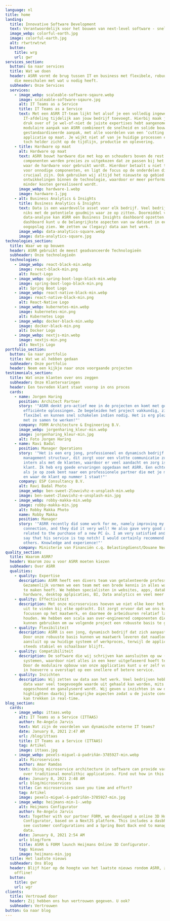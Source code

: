 ```yaml
---
language: nl
title: home
landing:
  title: Innovative Software Development
  text: Verantwoordelijk voor het bouwen van next-level software - snel en efficient.
  image_webp: colorful-earth.jpg
  image: colorful-earth.jpg
  alt: rtwrtrwtrwt
  button:
    title: wrg
    url: gwr
services_section:
  button: Ga naar services
  title: Wat we doen
  header: ASRR vormt de brug tussen IT en business met flexibele, robuuste teams
    die meeschalen met wat u nodig heeft.
  subheader: Onze Services
  services:
    - image_webp: scaleable-software-sqaure.webp
      image: scaleable-software-sqaure.jpg
      alt: IT Teams as a Service
      title: IT Teams as a Service
      text: Met een ASRR IT-team lijkt het alsof je een volledig ingewerkte
        IT-afdeling tijdelijk aan jouw bedrijf toevoegt. Hierbij maak je je niet
        druk over of je wel-of-niet de juiste expertises hebt aangenomen. De
        modulaire aanpak van ASRR combineert de snelheid en solide bouw van een
        gestandaardiseerde aanpak, met alle voordelen van een ‘cutting edge’
        applicatie op maat. Je wijkt niet af van je huidige processen en houdt
        toch helder zicht op de tijdlijn, productie en oplevering.
    - title: Hardware op maat
      alt: Hardware op maat
      text: ASRR bouwt hardware die met kop en schouders boven de rest uitsteekt. De
        componenten worden precies zo uitgekozen dat ze passen bij het proces
        waar de hardware voor gebruikt wordt. Hierdoor betaalt u niet te veel
        voor onnodige componenten, en ligt de focus op de onderdelen die
        cruciaal zijn. Ook gebruiken wij altijd het nieuwste op gebied van
        ontwikkelingen binnen de technologie, waardoor er meer performance voor
        minder kosten gerealiseerd wordt.
      image_webp: hardware-1.webp
      image: hardware-1.jpg
    - alt: Business Analytics & Insights
      title: Business Analytics & Insights
      text: Data is een waardevolle asset voor elk bedrijf. Veel bedrijven doen echter
        niks met de potentiele goudmijn waar ze op zitten. Doormiddel van een
        data-analyse kan ASRR een Business Insights dashboard opzetten. In zo’n
        dashboard kunt u de belangrijkste aspecten van uw dataset in een
        oogopslag zien. We zetten uw (legacy) data aan het werk.
      image_webp: data-analytics-square.webp
      image: data-analytics-square.jpg
technologies_section:
  title: Waar we op bouwen
  header: ASRR gebruikt de meest geadvanceerde Technologieën
  subheader: Onze technologieën
  technologies:
    - image_webp: react-black-min.webp
      image: react-black-min.png
      alt: React-Logo
    - image_webp: spring-boot-logo-black-min.webp
      image: spring-boot-logo-black-min.png
      alt: Spring Boot Logo
    - image_webp: react-native-black-min.webp
      image: react-native-black-min.png
      alt: React-Native Logo
    - image_webp: kubernetes-min.webp
      image: kubernetes-min.png
      alt: Kubernetes Logo
    - image_webp: docker-black-min.webp
      image: docker-black-min.png
      alt: Docker Logo
    - image_webp: nextjs-min.webp
      image: nextjs-min.png
      alt: Nextjs Logo
portfolio_section:
  button: Ga naar portfolio
  title: Wat we al hebben gedaan
  subheader: Onze portfolio
  header: Neem een kijkje naar onze voorgaande projecten
testimonials_section:
  title: Wat onze klanten over ons zeggen
  subheader: Onze Klantervaringen
  header: Een tevreden klant staat voorop in ons proces
  cards:
    - name: Jorgen Haring
      position: Architect Partner
      story: '"ASRR denkt pro-actief mee in de projecten en komt met goede en
        efficiënte oplossingen. Ze begeleiden het project vakkundig, zijn heel
        flexibel en kunnen snel schakelen indien nodig. Het is erg plezierig om
        met ze samen te werken!"'
      company: FORM Architecture & Engineering B.V.
      image_webp: jorgenharing_kleur-min.webp
      image: jorgenharing_kleur-min.jpg
      alt: Foto Jorgen Haring
    - name: Ravi Badal
      position: Manager Operations
      story: '"Het is een erg jong, professioneel en dynamisch bedrijf met een flat
        management structuur, dit zorgt voor een vlotte communicatie zowel
        intern als met de klanten, waardoor er veel aandacht en zorg is voor de
        klant. Ik heb erg goede ervaringen opgedaan met ASRR. Een echte aanrader
        als je op zoek bent naar een professionele partner die met je meedenkt
        en waar de klant op nummer 1 staat!"'
      company: ESP Consultancy B.V.
      alt: Ravi Badal Photo
      image_webp: ben-sweet-2lowvivhz-e-unsplash-min.webp
      image: ben-sweet-2lowvivhz-e-unsplash-min.jpg
    - image_webp: robby-makka-min.webp
      image: robby-makka-min.jpg
      alt: Robby Makka Photo
      name: Robby Makka
      position: Manager
      story: '"ASRR recently did some work for me, namely improving my internet
        connection, and they did it very well! He also gave very good advise
        related to the purchase of a new PC 👍. I am very satisfied and would
        say that his service is top notch! I would certainly recommend him to
        others. Knowledge and experience!"'
      company: Ministerie van Financiën c.q. Belastingdienst/Douane Nederland
quality_section:
  title: Waarom ASRR?
  header: Waarom zou u voor ASRR moeten kiezen
  subheader: Over ASRR
  qualities:
    - quality: Expertise
      description: ASRR heeft een divers team van getalenteerde professionals.
        Gezamenlijk vormen we een team met een brede kennis in alles wat met IT
        te maken heeft. We hebben specialisten in websites, apps, databases,
        hardware, desktop aplpicaties, BI, Data analytics en veel meer!
    - quality: Effectiviteit
      description: Met onze microservices hoeven we niet elke keer het wiel opnieuw
        uit te vinden bij elke opdracht. Dit zorgt ervoor dat we ons kunnen
        focussen op het maatwerk, en daarmee de arbeidsuren relatief laag kunnen
        houden. We hebben een scala aan over-engineered componenten die we
        kunnen gebruiken om uw volgende project een robuuste basis te geven.
    - quality: Flexibiliteit
      description: ASRR is een jong, dynamisch bedrijf dat zich aanpast op de klant.
        Door onze robuuste basis kunnen we maatwerk leveren dat naadloos
        aansluit op uw huidige systeem of werkproces, terwijl de applicatie nog
        steeds stabiel en schaalbaar blijft.
    - quality: Compatibiliteit
      description: De software die wij schrijven kan aansluiten op uw (legacy)
        systemen, waardoor niet alles in een keer uitgefaseerd hoeft te worden.
        Door de modulaire opbouw van onze applicaties kunt u er zelf voor kiezen
        in hoeverre u overstapt op een snellere of betere service.
    - quality: Inzichten
      description: Wij zetten uw data aan het werk. Veel bedrijven hebben een hoop
        data waar veel toegevoegde waarde uit gehaald kan worden, mits het juist
        opgeschoond en ganalyseerd wordt. Wij geven u inzichten in uw data, en
        highlighten daarbij belangrijke aspecten zodat u de juiste conclusies
        kan trekken in real-time.
blog_section:
  cards:
    - image_webp: ittaas.webp
      alt: IT Teams as a Service (ITTAAS)
      author: Re-Angelo Jarvis
      text: Wat zijn de voordelen van dynamische externe IT teams?
      date: January 8, 2021 2:47 AM
      url: /blog/ittaas
      title: IT Teams as a Service (ITTAAS)
      tag: Artikel
      image: ittaas.jpg
    - image_webp: pexels-miguel-á-padriñán-3785927-min.webp
      alt: Microservices
      author: Amar Ramdas
      text: Using microservice architecture in software can provide various advantages
        over traditional monolithic applications. Find out how in this article.
      date: January 8, 2021 2:48 AM
      url: blog/microservices
      title: Can microservices save you time and effort?
      tag: Artikel
      image: pexels-miguel-á-padriñán-3785927-min.jpg
    - image_webp: heijmans-min-1-.webp
      alt: Heijmans Configurator
      author: Re-Angelo Jarvis
      text: Together with our partner FORM, we developed a online 3D House
        Configurator, based on a NextJS platform. This includes a dasbhoard to
        see customer configurations and a Spring Boot Back end to manage the
        data.
      date: January 8, 2021 2:54 AM
      url: blog/form
      title: ASRR & FORM launch Heijmans Online 3D Configurator.
      tag: Nieuws
      image: heijmans-min.jpg
  title: Het laatste nieuws
  subheader: Ons Blog
  header: Blijf hier op de hoogte van het laatste nieuws rondom ASRR, zowel on-als
    offline!
  button:
    title: gwr
    url: wgr
clients:
  title: Vertrouwd door
  header: Zij hebben ons hun vertrouwen gegeven. U ook?
  subheader: Vertrouwen
button: Ga naar blog
---
```

